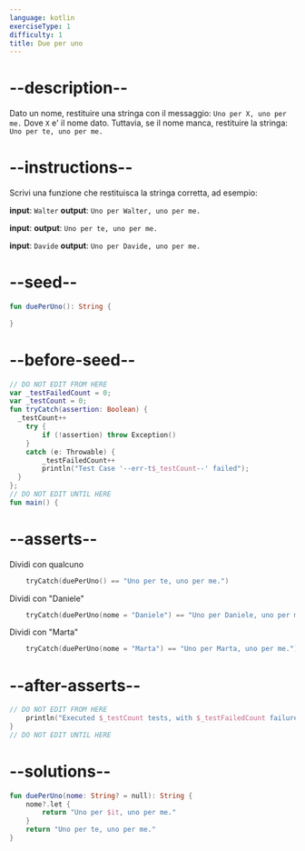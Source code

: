 ```yaml
---
language: kotlin
exerciseType: 1
difficulty: 1
title: Due per uno
---
```


# --description--

Dato un nome, restituire una stringa con il messaggio:
`Uno per X, uno per me.`
Dove `X` e' il nome dato.
Tuttavia, se il nome manca, restituire la stringa:
`Uno per te, uno per me.`

# --instructions--

Scrivi una funzione che restituisca la stringa corretta, ad esempio:

**input**: `Walter`
**output**: `Uno per Walter, uno per me.`

**input**:
**output**: `Uno per te, uno per me.`

**input**: `Davide`
**output**: `Uno per Davide, uno per me.`

# --seed--

```kotlin
fun duePerUno(): String {
    
}
```

# --before-seed--

```kotlin
// DO NOT EDIT FROM HERE
var _testFailedCount = 0;
var _testCount = 0;
fun tryCatch(assertion: Boolean) {
  _testCount++
    try { 
        if (!assertion) throw Exception()
    }
    catch (e: Throwable) {
        _testFailedCount++
        println("Test Case '--err-t$_testCount--' failed");
  }
};
// DO NOT EDIT UNTIL HERE
fun main() {
```

# --asserts--

Dividi con qualcuno

```kotlin
    tryCatch(duePerUno() == "Uno per te, uno per me.")
```

Dividi con "Daniele"

```kotlin
    tryCatch(duePerUno(nome = "Daniele") == "Uno per Daniele, uno per me.")
```

Dividi con "Marta"

```kotlin
    tryCatch(duePerUno(nome = "Marta") == "Uno per Marta, uno per me.")
```

# --after-asserts--

```kotlin
// DO NOT EDIT FROM HERE 
    println("Executed $_testCount tests, with $_testFailedCount failures");
}
// DO NOT EDIT UNTIL HERE
```

# --solutions--

```kotlin
fun duePerUno(nome: String? = null): String {
    nome?.let {
    	return "Uno per $it, uno per me."
	}
    return "Uno per te, uno per me."
}
```


